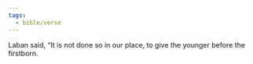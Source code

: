 ```yaml
---
tags:
  - bible/verse
---
```

Laban said, “It is not done so in our place, to give the younger before the firstborn.
